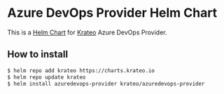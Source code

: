 # Azure DevOps Provider Helm Chart

This is a [Helm Chart](https://helm.sh/docs/topics/charts/) for [Krateo](https://github.com/krateoplatformops/) Azure DevOps Provider.


## How to install

```sh
$ helm repo add krateo https://charts.krateo.io
$ helm repo update krateo
$ helm install azuredevops-provider krateo/azuredevops-provider 
```